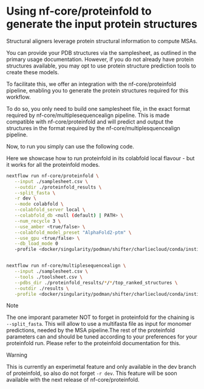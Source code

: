 # Using nf-core/proteinfold to generate the input protein structures

Structural aligners leverage protein structural information to compute MSAs.

You can provide your PDB structures via the samplesheet, as outlined in the primary usage documentation. However, if you do not already have protein structures available, you may opt to use protein structure prediction tools to create these models.

To facilitate this, we offer an integration with the nf-core/proteinfold pipeline, enabling you to generate the protein structures required for this workflow.

To do so, you only need to build one samplesheet file, in the exact format required by nf-core/multiplesequencealign pipeline.
This is made compatible with nf-core/proteinfold and will predict and output the structures in the format required by the nf-core/multiplesquencealign pipeline.

Now, to run you simply can use the following code.

Here we showcase how to run proteinfold in its colabfold local flavour - but it works for all the proteinfold modes.

```bash
nextflow run nf-core/proteinfold \
   --input ./samplesheet.csv \
   --outdir ./proteinfold_results \
   --split_fasta \
   -r dev \
   --mode colabfold \
   --colabfold_server local \
   --colabfold_db <null (default) | PATH> \
   --num_recycle 3 \
   --use_amber <true/false> \
   --colabfold_model_preset "AlphaFold2-ptm" \
   --use_gpu <true/false> \
   --db_load_mode 0
   -profile <docker/singularity/podman/shifter/charliecloud/conda/institute>


nextflow run nf-core/multiplesequencealign \
   --input ./samplesheet.csv \
   --tools ./toolsheet.csv \
   --pdbs_dir ./proteinfold_results/*/*/top_ranked_structures \
   --outdir ./results \
   -profile <docker/singularity/podman/shifter/charliecloud/conda/institute>

```

> [!NOTE]
> The one imporant parameter NOT to forget in proteinfold for the chaining is `--split_fasta`. This will allow to use a multifasta file as input for monomer predictions, needed by the MSA pipeline.The rest of the proteinfold parameters can and should be tuned according to your preferences for your proteinfold run. Please refer to the proteinfold documentation for this.

> [!WARNING]
> This is currently an experimetal feature and only available in the dev branch of proteinfold, so also do not forget `-r dev`. This feature will be soon available with the next release of nf-core/proteinfold.
